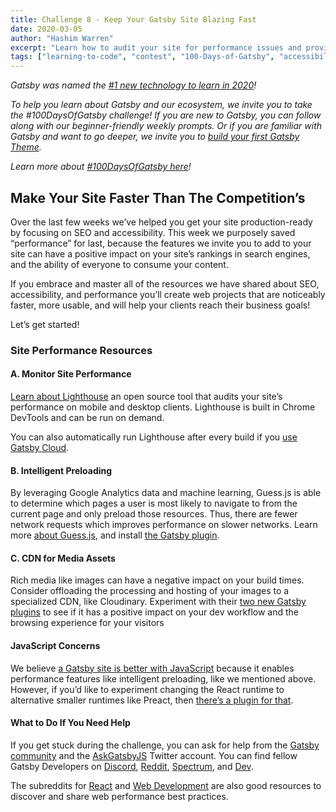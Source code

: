 ```yaml
---
title: Challenge 8 - Keep Your Gatsby Site Blazing Fast
date: 2020-03-05
author: "Hashim Warren"
excerpt: "Learn how to audit your site for performance issues and provide common fixes"
tags: ["learning-to-code", "contest", "100-Days-of-Gatsby", "accessibility"]
---
```


_Gatsby was named the [#1 new technology to learn in 2020](https://www.cnbc.com/2019/12/02/10-hottest-tech-skills-that-could-pay-off-most-in-2020-says-new-report.html)!_

_To help you learn about Gatsby and our ecosystem, we invite you to take the #100DaysOfGatsby challenge! If you are new to Gatsby, you can follow along with our beginner-friendly weekly prompts. Or if you are familiar with Gatsby and want to go deeper, we invite you to [build your first Gatsby Theme](/docs/themes/building-themes/)._

_Learn more about [#100DaysOfGatsby here](/blog/100days)!_

## Make Your Site Faster Than The Competition’s

Over the last few weeks we’ve helped you get your site production-ready by focusing on SEO and accessibility. This week we purposely saved “performance” for last, because the features we invite you to add to your site can have a positive impact on your site’s rankings in search engines, and the ability of everyone to consume your content.

If you embrace and master all of the resources we have shared about SEO, accessibility, and performance you’ll create web projects that are noticeably faster, more usable, and will help your clients reach their business goals!

Let’s get started!

### Site Performance Resources

#### A. Monitor Site Performance
[Learn about Lighthouse](/docs/audit-with-lighthouse/) an open source tool that audits your site’s performance on mobile and desktop clients. Lighthouse is built in Chrome DevTools and can be run on demand. 

You can also automatically run Lighthouse after every build if you [use Gatsby Cloud](https://gatsbyjs.com/cloud).  

#### B. Intelligent Preloading

By leveraging Google Analytics data and machine learning, Guess.js is able to determine which pages a user is most likely to navigate to from the current page and only preload those resources. Thus, there are fewer network requests which improves performance on slower networks. Learn more [about Guess.js](docs/optimizing-site-performance-with-guessjs/), and install [the Gatsby plugin](/packages/gatsby-plugin-guess-js).

#### C. CDN for Media Assets

Rich media like images can have a negative impact on your build times. Consider offloading the processing and hosting of your images to a specialized CDN, like Cloudinary. Experiment with their [two new Gatsby plugins](/blog/2020-01-12-faster-sites-with-optimized-media-assets/) to see if it has a positive impact on your dev workflow and the browsing experience for your visitors

#### JavaScript Concerns

We believe [a Gatsby site is better with JavaScript](/blog/2020-01-30-why-gatsby-is-better-with-javascript/#performance) because it enables performance features like intelligent preloading, like we mentioned above.  However, if you’d like to experiment changing the React runtime to alternative smaller runtimes like Preact, then [there’s a plugin for that](/packages/gatsby-plugin-preact/).
#### What to Do If You Need Help

If you get stuck during the challenge, you can ask for help from the [Gatsby community](/contributing/community/) and the [AskGatsbyJS](https://twitter.com/AskGatsbyJS) Twitter account. You can find fellow Gatsby Developers on [Discord](https://discordapp.com/invite/gatsby), [Reddit](https://www.reddit.com/r/gatsbyjs/), [Spectrum](https://spectrum.chat/gatsby-js), and [Dev](https://dev.to/t/gatsby).

The subreddits for [React](https://www.reddit.com/r/reactjs/) and [Web Development](https://www.reddit.com/r/webdev/) are also good resources to discover and share web performance best practices.
